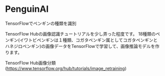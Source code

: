 # PenguinAI
TensorFlowでペンギンの種類を識別

TensorFlow Hubの画像認識チュートリアルを少し弄った程度です。 
18種類のペンギン(イワトビペンギンは１種類、コガタペンギン属としてコガタペンギンとハネジロペンギン)の画像データをTensorFlowで学習して、画像推論モデルを作ります。

TensorFlow Hub画像分類(https://www.tensorflow.org/hub/tutorials/image_retraining)
